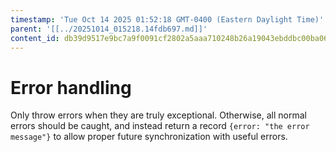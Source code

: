 ```yaml
---
timestamp: 'Tue Oct 14 2025 01:52:18 GMT-0400 (Eastern Daylight Time)'
parent: '[[../20251014_015218.14fdb697.md]]'
content_id: db39d9517e9bc7a9f0091cf2802a5aaa710248b26a19043ebddbc00ba067bc70
---
```


# Error handling

Only throw errors when they are truly exceptional. Otherwise, all normal errors should be caught, and instead return a record `{error: "the error message"}` to allow proper future synchronization with useful errors.
